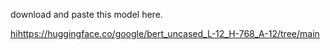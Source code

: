 download and paste this model here.

[hi](https://huggingface.co/google/bert_uncased_L-12_H-768_A-12/tree/main)https://huggingface.co/google/bert_uncased_L-12_H-768_A-12/tree/main
